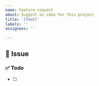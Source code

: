 ```yaml
---
name: Feature request
about: Suggest an idea for this project
title: '[feat]'
labels: ''
assignees: ''

---
```


## 👀 Issue
<!-- 이슈를 간단히 설명해주세요 -->

### ✅ Todo
- [ ]
